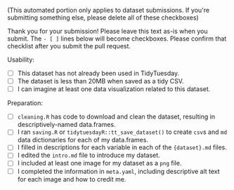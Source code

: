 (This automated portion only applies to dataset submissions. If you're submitting something else, please delete all of these checkboxes)

Thank you for your submission! Please leave this text as-is when you submit. The `- [ ]` lines below will become checkboxes. Please confirm that checklist after you submit the pull request.

Usability:

- [ ] This dataset has not already been used in TidyTuesday.
- [ ] The dataset is less than 20MB when saved as a tidy CSV.
- [ ] I can imagine at least one data visualization related to this dataset.

Preparation:

- [ ] `cleaning.R` has code to download and clean the dataset, resulting in descriptively-named data.frames.
- [ ] I ran `saving.R` or `tidytuesdayR::tt_save_dataset()` to create `csv`s and `md` data dictionaries for each of my data.frames.
- [ ] I filled in descriptions for each variable in each of the `{dataset}.md` files.
- [ ] I edited the `intro.md` file to introduce my dataset.
- [ ] I included at least one image for my dataset as a `png` file.
- [ ] I completed the information in `meta.yaml`, including descriptive alt text for each image and how to credit me.
